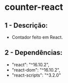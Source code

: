 # counter-react

## 1 - Descrição:
  - Contador feito em React.
  
## 2 - Dependências:
- "react": "^16.10.2",
- "react-dom": "^16.10.2",
- "react-scripts": "^3.2.0"
